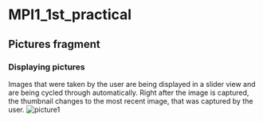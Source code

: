 # MPI1_1st_practical
## Pictures fragment
### Displaying pictures
Images that were taken by the user are being displayed in a slider view and are being cycled through automatically. Right after the image is captured, the thumbnail changes to the most recent image, that was captured by the user.
![picture1](https://github.com/ivissivi/MPI1_1st_practical/tree/master/preview/Picture1.jpg)
